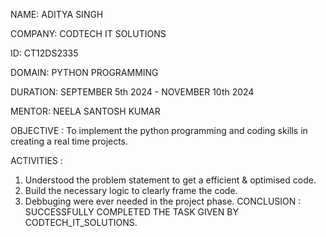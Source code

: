 NAME: ADITYA SINGH

COMPANY: CODTECH IT SOLUTIONS

ID: CT12DS2335

DOMAIN: PYTHON PROGRAMMING

DURATION: SEPTEMBER 5th 2024 - NOVEMBER 10th 2024

MENTOR: NEELA SANTOSH KUMAR

OBJECTIVE : To implement the python programming and coding skills in creating a real time projects.

ACTIVITIES :

1. Understood the problem statement to get a efficient & optimised code.
2. Build the necessary logic to clearly frame the code.
3. Debbuging were ever needed in the project phase.
CONCLUSION : SUCCESSFULLY COMPLETED THE TASK GIVEN BY CODTECH_IT_SOLUTIONS.
